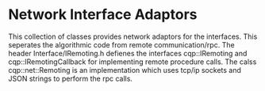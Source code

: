 # Network Interface Adaptors

This collection of classes provides network adaptors for the interfaces. This seperates the algorithmic code from remote communication/rpc.
The header Interface/IRemoting.h defienes the interfaces cqp::IRemoting and cqp::IRemotingCallback for implementing remote procedure calls. The calss cqp::net::Remoting is an implementation which uses tcp/ip sockets and JSON strings to perform the rpc calls.
